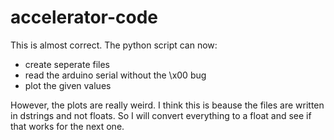 # accelerator-code
This is almost correct. The python script can now:
  - create seperate files
  - read the arduino serial without the \x00 bug
  - plot the given values

However, the plots are really weird. I think this is beause the files are written in dstrings and not floats. So I will convert everything to a float and see if that works for the next one.

